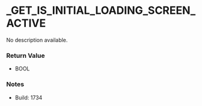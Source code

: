 # _GET_IS_INITIAL_LOADING_SCREEN_ACTIVE

No description available.

### Return Value
* BOOL

### Notes
* Build: 1734

